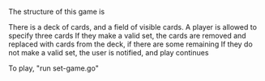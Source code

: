 
The structure of this game is

There is a deck of cards, and a field of visible cards.
A player is allowed to specify three cards
  If they make a valid set, the cards are removed and replaced with cards from the deck, if there are some remaining
  If they do not make a valid set, the user is notified, and play continues


To play, "run set-game.go"